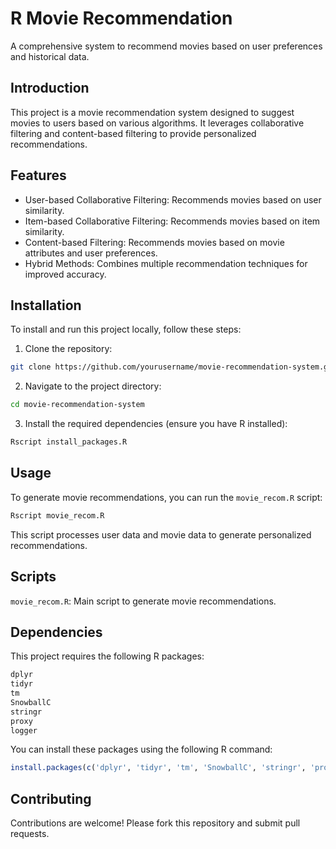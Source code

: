 # R Movie Recommendation
A comprehensive system to recommend movies based on user preferences and historical data.

## Introduction
This project is a movie recommendation system designed to suggest movies to users based on various algorithms. It leverages collaborative filtering and content-based filtering to provide personalized recommendations.

## Features
  - User-based Collaborative Filtering: Recommends movies based on user similarity.
  - Item-based Collaborative Filtering: Recommends movies based on item similarity.
  - Content-based Filtering: Recommends movies based on movie attributes and user preferences.
  - Hybrid Methods: Combines multiple recommendation techniques for improved accuracy.
    
## Installation
To install and run this project locally, follow these steps:

  1. Clone the repository:
  ```bash
  git clone https://github.com/yourusername/movie-recommendation-system.git
  ```

  2. Navigate to the project directory:
  ```bash
  cd movie-recommendation-system
  ```

  3. Install the required dependencies (ensure you have R installed):
  ```bash
  Rscript install_packages.R
  ```

## Usage
To generate movie recommendations, you can run the `movie_recom.R` script:
```bash
Rscript movie_recom.R
```
This script processes user data and movie data to generate personalized recommendations.

## Scripts
`movie_recom.R`: Main script to generate movie recommendations.

## Dependencies
This project requires the following R packages:
```R
dplyr
tidyr
tm
SnowballC
stringr
proxy
logger
```
You can install these packages using the following R command:
```R
install.packages(c('dplyr', 'tidyr', 'tm', 'SnowballC', 'stringr', 'proxy', 'logger'))
```

## Contributing
Contributions are welcome! Please fork this repository and submit pull requests.

